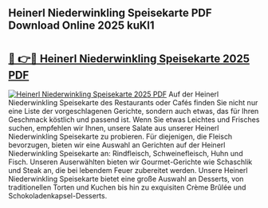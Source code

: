## Heinerl Niederwinkling Speisekarte PDF Download Online 2025 kuKl1

# <h2><a href="http://gcdqp4g.nevu.top/?p=Heinerl+Niederwinkling+Speisekarte">🔗 👉🔴 Heinerl Niederwinkling Speisekarte 2025 PDF</a></h2>

[![Heinerl Niederwinkling Speisekarte 2025 PDF](https://i.imgur.com/dBaPXMq.png)](http://gcdqp4g.nevu.top/?p=Heinerl+Niederwinkling+Speisekarte)
Auf der Heinerl Niederwinkling Speisekarte des Restaurants oder Cafés finden Sie nicht nur eine Liste der vorgeschlagenen Gerichte, sondern auch etwas, das für Ihren Geschmack köstlich und passend ist. Wenn Sie etwas Leichtes und Frisches suchen, empfehlen wir Ihnen, unsere Salate aus unserer Heinerl Niederwinkling Speisekarte zu probieren. Für diejenigen, die Fleisch bevorzugen, bieten wir eine Auswahl an Gerichten auf der Heinerl Niederwinkling Speisekarte an: Rindfleisch, Schweinefleisch, Huhn und Fisch. Unseren Auserwählten bieten wir Gourmet-Gerichte wie Schaschlik und Steak an, die bei lebendem Feuer zubereitet werden. Unsere Heinerl Niederwinkling Speisekarte bietet eine große Auswahl an Desserts, von traditionellen Torten und Kuchen bis hin zu exquisiten Crème Brûlée und Schokoladenkapsel-Desserts.
